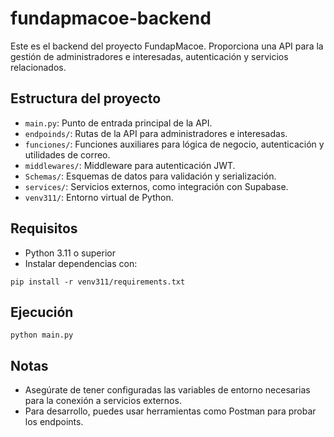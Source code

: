 # fundapmacoe-backend

Este es el backend del proyecto FundapMacoe. Proporciona una API para la gestión de administradores e interesadas, autenticación y servicios relacionados.

## Estructura del proyecto

- `main.py`: Punto de entrada principal de la API.
- `endpoinds/`: Rutas de la API para administradores e interesadas.
- `funciones/`: Funciones auxiliares para lógica de negocio, autenticación y utilidades de correo.
- `middlewares/`: Middleware para autenticación JWT.
- `Schemas/`: Esquemas de datos para validación y serialización.
- `services/`: Servicios externos, como integración con Supabase.
- `venv311/`: Entorno virtual de Python.

## Requisitos

- Python 3.11 o superior
- Instalar dependencias con:

```pwsh
pip install -r venv311/requirements.txt
```

## Ejecución

```pwsh
python main.py
```

## Notas

- Asegúrate de tener configuradas las variables de entorno necesarias para la conexión a servicios externos.
- Para desarrollo, puedes usar herramientas como Postman para probar los endpoints.
